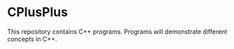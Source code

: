 # CPlusPlus
This repository contains C++ programs.
Programs will demonstrate different concepts in C++.
